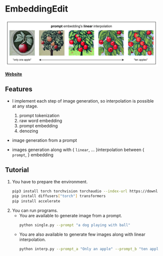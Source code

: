 # EmbeddingEdit
![sample image](https://github.com/thoth000/EmbeddingEdit/blob/main/docs/images/image.png)

[**Website**](https://thoth000.github.io/EmbeddingEdit/)

## Features
- I implement each step of image generation, so interpolation is possible at any stage.
  1. prompt tokenization
  2. raw word embedding
  3. prompt embedding
  4. denozing

- image generation from a prompt
- images generation along with { `linear`, ... }interpolation between { `prompt`, } embedding

## Tutorial
1. You have to prepare the environment.
   ```bash
   pip3 install torch torchvision torchaudio --index-url https://download.pytorch.org/whl/cu118
   pip install diffusers["torch"] transformers
   pip install accelerate
   ```
2. You can run programs.
   - You are available to generate image from a prompt.
     ```bash
     python single.py --prompt "a dog playing with ball"
     ```
   - You are also available to generate few images along with linear interpolation.
     ```bash
     python interp.py --prompt_a "Only an apple" --prompt_b "ten apples"
     ```
